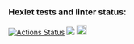 ### Hexlet tests and linter status:
[![Actions Status](https://github.com/kibirev/python-project-lvl1/workflows/hexlet-check/badge.svg)](https://github.com/kibirev/python-project-lvl1/actions)
<a href="https://codeclimate.com/github/kibirev/python-project-lvl1/maintainability"><img src="https://api.codeclimate.com/v1/badges/eae0a712dd0ff7156fe8/maintainability" /></a>
<a href="https://asciinema.org/a/7SX9y7QO6J8O4lawjJ88gDtzf?autoplay=1"><img src="https://asciinema.org/images/logo-red-949d10005bb389d1ae900a13b5ac53d7.svg?vsn=d" width="20"/></a>
